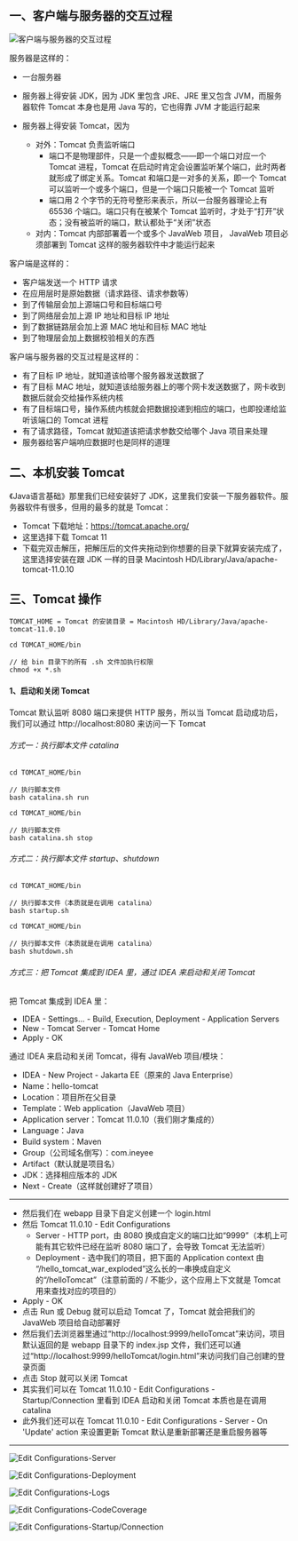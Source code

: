 ## 一、客户端与服务器的交互过程

![客户端与服务器的交互过程](asset/客户端与服务器的交互过程.png)

服务器是这样的：

* 一台服务器

* 服务器上得安装 JDK，因为 JDK 里包含 JRE、JRE 里又包含 JVM，而服务器软件 Tomcat 本身也是用 Java 写的，它也得靠 JVM 才能运行起来
* 服务器上得安装 Tomcat，因为
  * 对外：Tomcat 负责监听端口
    * 端口不是物理部件，只是一个虚拟概念——即一个端口对应一个 Tomcat 进程，Tomcat 在启动时肯定会设置监听某个端口，此时两者就形成了绑定关系。Tomcat 和端口是一对多的关系，即一个 Tomcat 可以监听一个或多个端口，但是一个端口只能被一个 Tomcat 监听
    * 端口用 2 个字节的无符号整形来表示，所以一台服务器理论上有 65536 个端口。端口只有在被某个 Tomcat 监听时，才处于“打开”状态；没有被监听的端口，默认都处于“关闭”状态
  * 对内：Tomcat 内部部署着一个或多个 JavaWeb 项目， JavaWeb 项目必须部署到 Tomcat 这样的服务器软件中才能运行起来



客户端是这样的：

* 客户端发送一个 HTTP 请求
* 在应用层时是原始数据（请求路径、请求参数等）
* 到了传输层会加上源端口号和目标端口号
* 到了网络层会加上源 IP 地址和目标 IP 地址
* 到了数据链路层会加上源 MAC 地址和目标 MAC 地址
* 到了物理层会加上数据校验相关的东西



客户端与服务器的交互过程是这样的：

* 有了目标 IP 地址，就知道该给哪个服务器发送数据了
* 有了目标 MAC 地址，就知道该给服务器上的哪个网卡发送数据了，网卡收到数据后就会交给操作系统内核
* 有了目标端口号，操作系统内核就会把数据投递到相应的端口，也即投递给监听该端口的 Tomcat 进程
* 有了请求路径，Tomcat 就知道该把请求参数交给哪个 Java 项目来处理
* 服务器给客户端响应数据时也是同样的道理

## 二、本机安装 Tomcat

《Java语言基础》那里我们已经安装好了 JDK，这里我们安装一下服务器软件。服务器软件有很多，但用的最多的就是 Tomcat：

* Tomcat 下载地址：https://tomcat.apache.org/
* 这里选择下载 Tomcat 11
* 下载完双击解压，把解压后的文件夹拖动到你想要的目录下就算安装完成了，这里选择安装在跟 JDK 一样的目录 Macintosh HD/Library/Java/apache-tomcat-11.0.10

## 三、Tomcat 操作

`TOMCAT_HOME = Tomcat 的安装目录 = Macintosh HD/Library/Java/apache-tomcat-11.0.10 `

```shell
cd TOMCAT_HOME/bin

// 给 bin 目录下的所有 .sh 文件加执行权限
chmod +x *.sh
```

#### 1、启动和关闭 Tomcat

Tomcat 默认监听 8080 端口来提供 HTTP 服务，所以当 Tomcat 启动成功后，我们可以通过 http://localhost:8080 来访问一下 Tomcat

###### 方式一：执行脚本文件 catalina

```shell
cd TOMCAT_HOME/bin

// 执行脚本文件
bash catalina.sh run
```

```shell
cd TOMCAT_HOME/bin

// 执行脚本文件
bash catalina.sh stop
```

###### 方式二：执行脚本文件 startup、shutdown

```shell
cd TOMCAT_HOME/bin

// 执行脚本文件（本质就是在调用 catalina）
bash startup.sh
```

```shell
cd TOMCAT_HOME/bin

// 执行脚本文件（本质就是在调用 catalina）
bash shutdown.sh
```

###### 方式三：把 Tomcat 集成到 IDEA 里，通过 IDEA 来启动和关闭 Tomcat

把 Tomcat 集成到 IDEA 里：

* IDEA - Settings... - Build, Execution, Deployment - Application Servers
* New - Tomcat Server - Tomcat Home
* Apply - OK

通过 IDEA 来启动和关闭 Tomcat，得有 JavaWeb 项目/模块：

* IDEA - New Project - Jakarta EE（原来的 Java Enterprise）
* Name：hello-tomcat
* Location：项目所在父目录
* Template：Web application（JavaWeb 项目）
* Application server：Tomcat 11.0.10（我们刚才集成的）
* Language：Java
* Build system：Maven
* Group（公司域名倒写）：com.ineyee
* Artifact（默认就是项目名）
* JDK：选择相应版本的 JDK
* Next - Create（这样就创建好了项目）

***

* 然后我们在 webapp 目录下自定义创建一个 login.html
* 然后 Tomcat 11.0.10 - Edit Configurations
  * Server - HTTP port，由 8080 换成自定义的端口比如“9999”（本机上可能有其它软件已经在监听 8080 端口了，会导致 Tomcat 无法监听）
  * Deployment - 选中我们的项目，把下面的 Application context 由 “/hello_tomcat_war_exploded”这么长的一串换成自定义的“/helloTomcat”（注意前面的 / 不能少，这个应用上下文就是 Tomcat 用来查找对应的项目的）
* Apply - OK
* 点击 Run 或 Debug 就可以启动 Tomcat 了，Tomcat 就会把我们的 JavaWeb 项目给自动部署好
* 然后我们去浏览器里通过“http://localhost:9999/helloTomcat”来访问，项目默认返回的是 webapp 目录下的 index.jsp 文件，我们还可以通过“http://localhost:9999/helloTomcat/login.html”来访问我们自己创建的登录页面
* 点击 Stop 就可以关闭 Tomcat
* 其实我们可以在 Tomcat 11.0.10 - Edit Configurations - Startup/Connection 里看到 IDEA 启动和关闭 Tomcat 本质也是在调用 catalina
* 此外我们还可以在 Tomcat 11.0.10 - Edit Configurations - Server - On 'Update' action 来设置更新 Tomcat 默认是重新部署还是重启服务器等

***

![Edit Configurations-Server](asset/Server.jpg)

![Edit Configurations-Deployment](asset/Deployment.png)

![Edit Configurations-Logs](asset/Logs.png)

![Edit Configurations-CodeCoverage](asset/CodeCoverage.png)

![Edit Configurations-Startup/Connection](asset/StartupConnection.png)